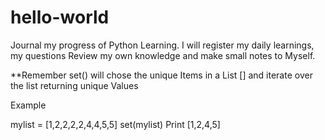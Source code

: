 # hello-world
Journal my progress of Python Learning.
I will register my daily learnings, my questions
Review my own knowledge and make small notes to 
Myself. 

**Remember set() will chose the unique Items in a
List [] and iterate over the list returning unique
Values 

Example

mylist = [1,2,2,2,2,4,4,5,5]
set(mylist)
Print [1,2,4,5]

